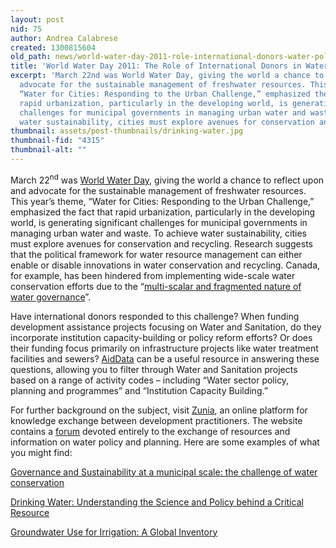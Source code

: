 ```yaml
---
layout: post
nid: 75
author: Andrea Calabrese
created: 1300815604
old_path: news/world-water-day-2011-role-international-donors-water-policy
title: 'World Water Day 2011: The Role of International Donors in Water Policy'
excerpt: 'March 22nd was World Water Day, giving the world a chance to reflect upon and
  advocate for the sustainable management of freshwater resources. This year’s theme,
  “Water for Cities: Responding to the Urban Challenge,” emphasized the fact that
  rapid urbanization, particularly in the developing world, is generating significant
  challenges for municipal governments in managing urban water and waste. To achieve
  water sustainability, cities must explore avenues for conservation and recycling.'
thumbnail: assets/post-thumbnails/drinking-water.jpg
thumbnail-fid: "4315"
thumbnail-alt: ""
---
```


March 22<sup>nd</sup> was [World Water Day](http://www.worldwaterday.org/), giving the world a chance to reflect upon and advocate for the sustainable management of freshwater resources. This year’s theme, “Water for Cities: Responding to the Urban Challenge,” emphasized the fact that rapid urbanization, particularly in the developing world, is generating significant challenges for municipal governments in managing urban water and waste. To achieve water sustainability, cities must explore avenues for conservation and recycling. Research suggests that the political framework for water resource management can either enable or disable innovations in water conservation and recycling. Canada, for example, has been hindered from implementing wide-scale water conservation efforts due to the “[multi-scalar and fragmented nature of water governance](http://bit.ly/eEFqBo)”.

Have international donors responded to this challenge? When funding development assistance projects focusing on Water and Sanitation, do they incorporate institution capacity-building or policy reform efforts? Or does their funding focus primarily on infrastructure projects like water treatment facilities and sewers? [AidData](http://www.aiddata.org) can be a useful resource in answering these questions, allowing you to filter through Water and Sanitation projects based on a range of activity codes – including “Water sector policy, planning and programmes” and “Institution Capacity Building.”

For further background on the subject, visit [Zunia](http://www.zunia.org), an online platform for knowledge exchange between development practitioners. The website contains a [forum](http://zunia.org/cat/water/) devoted entirely to the exchange of resources and information on water policy and planning. Here are some examples of what you might find:

[Governance and Sustainability at a municipal scale: the challenge of water conservation](http://bit.ly/eEFqBo)

[Drinking Water: Understanding the Science and Policy behind a Critical Resource](http://bit.ly/fHkYSH)

[Groundwater Use for Irrigation: A Global Inventory](http://bit.ly/fCJ2Au)

